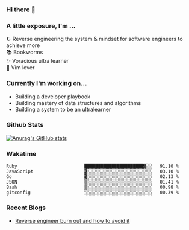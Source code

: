 ### Hi there 👋
### A little exposure, I'm ...

☪ Reverse engineering the system & mindset for software engineers to achieve more <br/>
📚 Bookworms <br/>
✨ Voracious ultra learner <br/>
🎠 Vim lover <br/>

<!--
**bitethecode/bitethecode** is a ✨ _special_ ✨ repository because its `README.md` (this file) appears on your GitHub profile.

Here are some ideas to get you started:

- 🔭 I’m currently working on ...
- 🌱 I’m currently learning ...
- 👯 I’m looking to collaborate on ...
- 🤔 I’m looking for help with ...
- 💬 Ask me about ...
- 📫 How to reach me: ...
- 😄 Pronouns: ...
- ⚡ Fun fact: ...
-->

### Currently I'm working on... 
- Building a developer playbook
- Building mastery of data structures and algorithms
- Building a system to be an ultralearner

### Github Stats
[![Anurag's GitHub stats](https://github-readme-stats.vercel.app/api?username=bitethecode&count_private=true&showing_icons=true)](https://github.com/anuraghazra/github-readme-stats)

### Wakatime
<!--START_SECTION:waka-->

```text
Ruby                         ██████████████████████▓░░   91.10 %
JavaScript                   ▓░░░░░░░░░░░░░░░░░░░░░░░░   03.10 %
Go                           ▓░░░░░░░░░░░░░░░░░░░░░░░░   02.13 %
JSON                         ▒░░░░░░░░░░░░░░░░░░░░░░░░   01.41 %
Bash                         ▒░░░░░░░░░░░░░░░░░░░░░░░░   00.98 %
gitconfig                    ░░░░░░░░░░░░░░░░░░░░░░░░░   00.39 %
```

<!--END_SECTION:waka-->

### Recent Blogs
- [Reverse engineer burn out and how to avoid it](https://bitethecode.org/#/articles/reverse-engineer-burnout-and-how-to-avoid-it)
